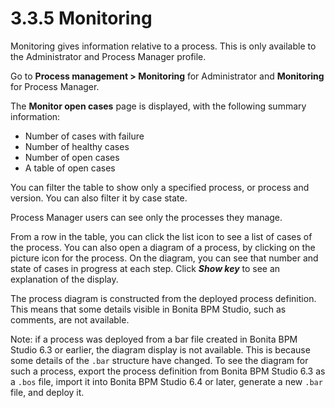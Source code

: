 
3.3.5 Monitoring
================

Monitoring gives information relative to a process.
This is only available to the Administrator and Process Manager profile.

Go to **Process management &gt; Monitoring** for Administrator and **Monitoring** for Process Manager.

The **Monitor open cases** page is displayed, with the following summary information:

-   Number of cases with failure
-   Number of healthy cases
-   Number of open cases
-   A table of open cases

You can filter the table to show only a specified process, or process and version. You can also filter it by case state.

Process Manager users can see only the processes they manage.

From a row in the table, you can click the list icon to see a list of cases of the process.
You can also open a diagram of a process, by clicking on the picture icon for the process. On the diagram, you can see that number and state of cases in progress at each step.
Click ***Show key*** to see an explanation of the display.

The process diagram is constructed from the deployed process definition. This means that some details visible in Bonita BPM Studio, such as comments, are not available.

Note: if a process was deployed from a bar file created in Bonita BPM Studio 6.3 or earlier, the diagram display is not available.
This is because some details of the `.bar` structure have changed.
To see the diagram for such a process, export the process definition from Bonita BPM Studio 6.3 as a `.bos` file, import it into Bonita BPM Studio 6.4 or later, generate a new `.bar` file, and deploy it.

